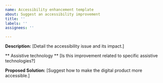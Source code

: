 ```yaml
---
name: Accessibility enhancement template
about: Suggest an accessibility improvement
title: ''
labels: ''
assignees: ''

---
```


**Description:**
[Detail the accessibility issue and its impact.]

** Assistive technology **
[Is this improvement related to specific assistive technologies?]

**Proposed Solution:**
[Suggest how to make the digital product more accessible.]
